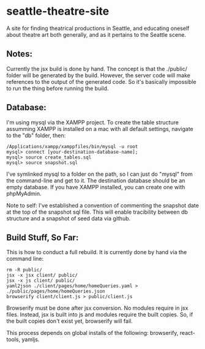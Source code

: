 seattle-theatre-site
====================

A site for finding theatrical productions in Seattle, and educating oneself about theatre art both generally, and as it pertains to the Seattle scene.

## Notes:

Currently the jsx build is done by hand. The concept is that the ./public/ folder will be generated by the build. However, the server code will make references to the output of the generated code. So it's basically impossible to run the thing before running the build. 

## Database:

I'm using mysql via the XAMPP project. To create the table structure assumming XAMPP is installed on a mac with all default settings, navigate to the "db" folder, then:
```
/Applications/xampp/xamppfiles/bin/mysql -u root
mysql> connect [your-destination-database-name];
mysql> source create_tables.sql
mysql> source snapshot.sql
```

I've symlinked mysql to a folder on the path, so I can just do "mysql" from the command-line and get to it. The destination database should be an empty database. If you have XAMPP installed, you can create one with phpMyAdmin.

Note to self: I've established a convention of commenting the snapshot date at the top of the snapshot sql file. This will enable tracibility between db structure and a snapshot of seed data via github.

## Build Stuff, So Far:

This is how to conduct a full rebuild. It is currently done by hand via the command line:
```
rm -R public/
jsx -x jsx client/ public/
jsx -x js client/ public/
yaml2json ./client/pages/home/homeQueries.yaml > ./public/pages/home/homeQueries.json
browserify client/client.js > public/client.js
```

Browserify must be done after jsx conversion. No modules require in jsx files. Instead, jsx is built into js and modules require the built copies. So, if the built copies don't exist yet, browserify will fail.

This process depends on global installs of the following: browserify, react-tools, yamljs.
